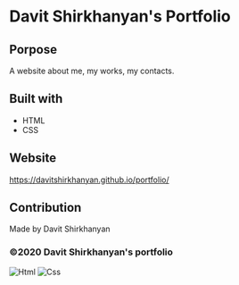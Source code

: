 # Davit Shirkhanyan's Portfolio

## Porpose
A website about me, my works, my contacts.

## Built with
* HTML
* CSS

## Website
https://davitshirkhanyan.github.io/portfolio/

## Contribution
Made by Davit Shirkhanyan

### ©️2020 Davit Shirkhanyan's portfolio

![Html](https://user-images.githubusercontent.com/74809116/102742133-0b670680-4309-11eb-9e91-e23a88a26ef9.PNG)
![Css](https://user-images.githubusercontent.com/74809116/102742135-0c983380-4309-11eb-8303-6c24e6dd902c.PNG)
